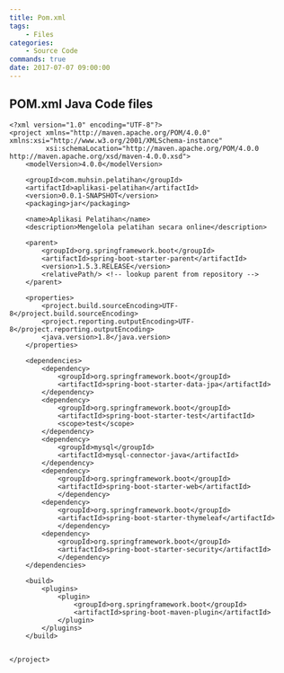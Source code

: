 ```yaml
---
title: Pom.xml
tags:
    - Files
categories:
    - Source Code
commands: true
date: 2017-07-07 09:00:00
---
```


## POM.xml Java Code files

	<?xml version="1.0" encoding="UTF-8"?>
	<project xmlns="http://maven.apache.org/POM/4.0.0" xmlns:xsi="http://www.w3.org/2001/XMLSchema-instance"
	         xsi:schemaLocation="http://maven.apache.org/POM/4.0.0 http://maven.apache.org/xsd/maven-4.0.0.xsd">
	    <modelVersion>4.0.0</modelVersion>

	    <groupId>com.muhsin.pelatihan</groupId>
	    <artifactId>aplikasi-pelatihan</artifactId>
	    <version>0.0.1-SNAPSHOT</version>
	    <packaging>jar</packaging>

	    <name>Aplikasi Pelatihan</name>
	    <description>Mengelola pelatihan secara online</description>

	    <parent>
	        <groupId>org.springframework.boot</groupId>
	        <artifactId>spring-boot-starter-parent</artifactId>
	        <version>1.5.3.RELEASE</version>
	        <relativePath/> <!-- lookup parent from repository -->
	    </parent>

	    <properties>
	        <project.build.sourceEncoding>UTF-8</project.build.sourceEncoding>
	        <project.reporting.outputEncoding>UTF-8</project.reporting.outputEncoding>
	        <java.version>1.8</java.version>
	    </properties>

	    <dependencies>
	        <dependency>
	            <groupId>org.springframework.boot</groupId>
	            <artifactId>spring-boot-starter-data-jpa</artifactId>
	        </dependency>
	        <dependency>
	            <groupId>org.springframework.boot</groupId>
	            <artifactId>spring-boot-starter-test</artifactId>
	            <scope>test</scope>
	        </dependency>
	        <dependency>
	            <groupId>mysql</groupId>
	            <artifactId>mysql-connector-java</artifactId>
	        </dependency>
	        <dependency>
	            <groupId>org.springframework.boot</groupId>
	            <artifactId>spring-boot-starter-web</artifactId>  
	            </dependency>
	        <dependency>
	            <groupId>org.springframework.boot</groupId>
	            <artifactId>spring-boot-starter-thymeleaf</artifactId>  
	            </dependency>
	        <dependency>
	            <groupId>org.springframework.boot</groupId>
	            <artifactId>spring-boot-starter-security</artifactId>  
	            </dependency>
	    </dependencies>

	    <build>
	        <plugins>
	            <plugin>
	                <groupId>org.springframework.boot</groupId>
	                <artifactId>spring-boot-maven-plugin</artifactId>
	            </plugin>
	        </plugins>
	    </build>


	</project>
